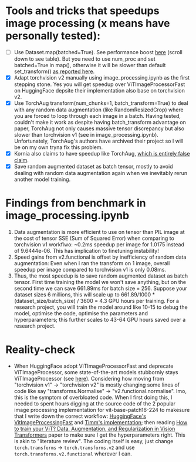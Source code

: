 # Tools and tricks that speedups image processing (x means have personally tested):
- [ ] Use Dataset.map(batched=True). See performance boost [here](https://huggingface.co/learn/nlp-course/en/chapter5/3?fw=pt#the-map-methods-superpowers) (scroll down to see table). But you need to use num_proc and set batched=True in map(), otherwise it will be slower than default set_transform() [as reported here](https://discuss.huggingface.co/t/using-map-take-7-2x-times-longer-than-set-transform/62285).
- [x] Adapt torchvision v2 manually using image_processing.ipynb as the first stepping stone. Yes you will get speedup over ViTImageProcessorFast on HuggingFace depsite their implementation also base on torchvision v2.
- [x] Use TorchAug transform(num_chunks=1, batch_transform=True) to deal with any random data augmentation (like RandomResizedCrop) where you are forced to loop through each image in a batch. Having tested, couldn't make it work as despite having batch_transform advantage on paper, TorchAug not only causes massive tensor discrepancy but also slower than torchvision v1 (see in image_processing.ipynb). Unfortunately, TorchAug's authors have archived their project so I will be on my own tryna fix this problem.
- [x] Kornia also claims to have speedup like TorchAug, [which is entirely false claim](https://github.com/kornia/kornia/issues/1559).
- [x] Save random augmented dataset as batch tensor, mostly to avoid dealing with random data augmentation again when we inevitably rerun another model training.
  
# Findings from benchmark in image_processing.ipynb 
1. Data augmentation is more efficient to use on tensor than PIL image at the cost of tensor SSE (Sum of Squared Error) when comparing to torchvision v1 workflwo: ~0.2ms speedup per image for 1.0175 instead of 9.6444e-06. This has implication to finetuning instability!
2. Speed gains from v2.functional is offset by inefficiency of random data augmentation: Even when I ran the transform on 1 image, overall speedup per image compared to torchvision v1 is only 0.08ms.
3. Thus, the most speedup is to save random augmented dataset as batch tensor. First time training the model we won't save anything, but on the second time we can save 661.89ms for batch size = 256. Suppose your dataset sizes 6 millions, this will scale up to 661.89/1000 * (dataset_size/batch_size) / 3600 = 4.3 GPU hours per training. For a research project, you will train the model around like 10-15 to debug the model, optimise the code, optimise the parameters and hyperparameters; this further scales to 43-64 GPU hours saved over a research project.

# Reality-check
- When HuggingFace adopt ViTImageProcessorFast and deprecate ViTImageProcessor, some state-of-the-art models stubbornly stays ViTImageProcessor (see [here](https://github.com/huggingface/transformers/issues/36193)). Considering how moving from "torchvision v1" -> "torchvision v2" is mostly changing some lines of code like say "transforms.Normalise" -> "v2.functional.normalise". Imo, this is the symptom of overbloated code. When I first doing this, I needed to spent hours digging at the source code of the 2 popular image processing implementation for vit-base-patch16-224 to makesure that I write down the correct workflow: [HuggingFace's VitImageProcessingFast](https://github.com/huggingface/transformers/blob/v4.49.0/src/transformers/models/vit/image_processing_vit.py#L152-L283) and [Timm's implementation](https://github.com/huggingface/transformers/blob/main/examples/pytorch/image-classification/run_image_classification.py#L337-L362); then reading [How to train your ViT? Data, Augmentation, and Regularization in Vision Transformers](https://arxiv.org/abs/2106.10270) paper to make sure I get the hyperparameters right. This is akin to "literature review". The coding itself is easy, just change `torch.transforms` -> `torch.transforms.v2` and use `torch.transforms.v2.functional` wherever I can.
